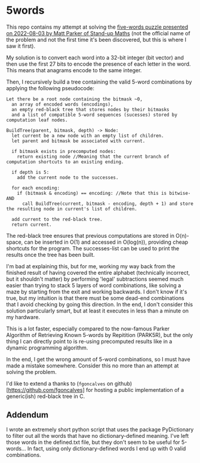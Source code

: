 # 5words

This repo contains my attempt at solving the [five-words puzzle presented on 2022-08-03 by Matt Parker of Stand-up Maths](https://www.youtube.com/watch?v=_-AfhLQfb6w) (not the official name of the problem and not the first time it's been discovered, but this is where I saw it first).

My solution is to convert each word into a 32-bit integer (bit vector) and then use the first 27 bits to encode the presence of each letter in the word.
This means that anagrams encode to the same integer.

Then, I recursively build a tree containing the valid 5-word combinations by applying the following pseudocode:

```
Let there be a root node containing the bitmask ~0, 
  an array of encoded words (encodings),
  an empty red-black tree that stores nodes by their bitmasks
  and a list of compatible 5-word sequences (sucesses) stored by computation leaf nodes.

BuildTree(parent, bitmask, depth) -> Node:
  let current be a new node with an empty list of children.
  let parent and bitmask be associated with current.

  if bitmask exists in precomputed nodes:
    return existing node //Meaning that the current branch of computation shortcuts to an existing ending.
  
  if depth is 5:
    add the current node to the successes.
  
  for each encoding:
    if (bitmask & encoding) == encoding: //Note that this is bitwise-AND
      call BuildTree(current, bitmask - encoding, depth + 1) and store the resulting node in current's list of children.
  
  add current to the red-black tree.
  return current.
```

The red-black tree ensures that previous computations are stored in O(n)-space, can be inserted in O(1) and accessed in O(log(n)), providing cheap shortcuts for the program.
The successes-list can be used to print the results once the tree has been built.

I'm bad at explaining this, but for me, working my way back from the finished result of having covered the entire alphabet (technically incorrect, but it shouldn't matter) by performing 'legal' subtractions seemed much easier than trying to stack 5 layers of word combinations, like solving a maze by starting from the exit and working backwards. I don't know if it's true, but my intuition is that there must be some dead-end combinations that I avoid checking by going this direction. In the end, I don't consider this solution particularly smart, but at least it executes in less than a minute on my hardware.

This is a lot faster, especially compared to the now-famous Parker Algorithm of Retrieving Known 5-words by Repitition (PARK5R), but the only thing I can directly point to is re-using precomputed results like in a dynamic programming algorithm.

In the end, I get the wrong amount of 5-word combinations, so I must have made a mistake somewhere. Consider this no more than an attempt at solving the problem.

I'd like to extend a thanks to (`fgoncalves` on github)[https://github.com/fgoncalves] for hosting a public implementation of a generic(ish) red-black tree in C.

## Addendum

I wrote an extremely short python script that uses the package PyDictionary to filter out all the words that have no dictionary-defined meaning.
I've left those words in the defined.txt file, but they don't seem to be useful for 5-words... In fact, using only dictionary-defined words I end up with 0 valid combinations.

